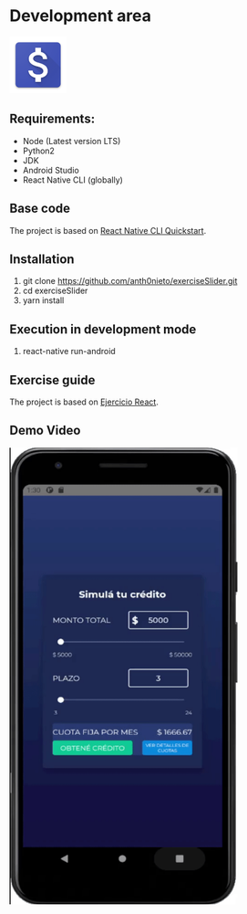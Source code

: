 # Development area

<img src="https://github.com/anth0nieto/exerciseSlider/blob/master/android/app/src/main/res/mipmap-xxxhdpi/ic_launcher.png" width="100" height="100">

## Requirements:

- Node (Latest version LTS)
- Python2
- JDK
- Android Studio
- React Native CLI (globally)

## Base code

The project is based on [React Native CLI Quickstart](https://archive.reactnative.dev/docs/getting-started).

## Installation

1. git clone https://github.com/anth0nieto/exerciseSlider.git
2. cd exerciseSlider
3. yarn install

## Execution in development mode

1. react-native run-android

## Exercise guide

The project is based on [Ejercicio React](https://github.com/digbang/ejercicio-react).

## Demo Video

<img src="https://github.com/anth0nieto/exerciseSlider/blob/master/preview/demo.gif" width="400" height="800">
